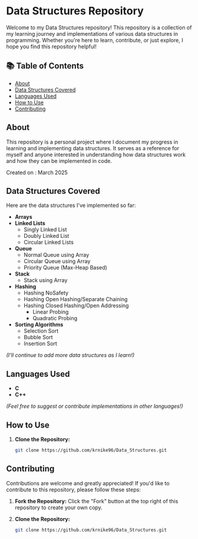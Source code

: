 # Data Structures Repository

Welcome to my Data Structures repository! This repository is a collection of my learning journey and implementations of various data structures in programming. Whether you're here to learn, contribute, or just explore, I hope you find this repository helpful!

## 📚 Table of Contents

- [About](#about)
- [Data Structures Covered](#data-structures-covered)
- [Languages Used](#languages-used)
- [How to Use](#how-to-use)
- [Contributing](#contributing)

## About

This repository is a personal project where I document my progress in learning and implementing data structures. It serves as a reference for myself and anyone interested in understanding how data structures work and how they can be implemented in code.

Created on : March 2025

## Data Structures Covered

Here are the data structures I've implemented so far:

- **Arrays**
- **Linked Lists**
  - Singly Linked List
  - Doubly Linked List
  - Circular Linked Lists
- **Queue**
  - Normal Queue using Array
  - Circular Queue using Array
  - Priority Queue (Max-Heap Based)
- **Stack**
  - Stack using Array
- **Hashing**
  - Hashing NoSafety
  - Hashing Open Hashing/Separate Chaining
  - Hashing Closed Hashing/Open Addressing
    - Linear Probing 
    - Quadratic Probing 
- **Sorting Algorithms**
  - Selection Sort
  - Bubble Sort
  - Insertion Sort

*(I'll continue to add more data structures as I learn!)*

## Languages Used

- **C**
- **C++**

*(Feel free to suggest or contribute implementations in other languages!)*

## How to Use

1. **Clone the Repository:**
   ```bash
   git clone https://github.com/krnike96/Data_Structures.git

## Contributing

Contributions are welcome and greatly appreciated! If you'd like to contribute to this repository, please follow these steps:

1. **Fork the Repository:**
   Click the "Fork" button at the top right of this repository to create your own copy.

2. **Clone the Repository:**
   ```bash
   git clone https://github.com/krnike96/Data_Structures.git
